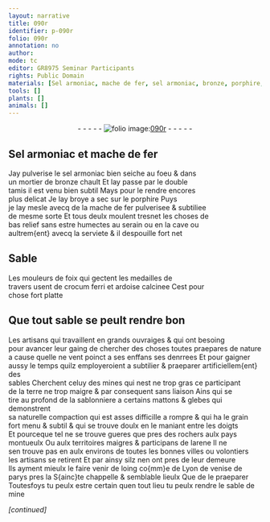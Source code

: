 ```yaml
---
layout: narrative
title: 090r
identifier: p-090r
folio: 090r
annotation: no
author:
mode: tc
editor: GR8975 Seminar Participants
rights: Public Domain
materials: [Sel armoniac, mache de fer, sel armoniac, bronze, porphire, crocum ferri, ardoise, terre, arene]
tools: []
plants: []
animals: []
---
```


<div class="folio" align="center">- - - - - <a href="http://gallica.bnf.fr/ark:/12148/btv1b10500001g/f185.image" target="_blank"><img src="https://cu-mkp.github.io/2017-workshop-edition/assets/photo-icon.png" alt="folio image: " style="display:inline-block; margin-bottom:-3px;"/>090r</a> - - - - - </div>  
  

## <span class="m">Sel armoniac</span> et <span class="m">mache de fer</span>

 
Jay pulverise le <span class="m">sel armoniac</span> bien seiche au foeu & dans<br/> un mortier de <span class="m">bronze</span> chault Et lay passe par le double<br/> tamis il est venu bien subtil Mays pour le rendre encores<br/> plus delicat Je lay broye a sec sur le <span class="m">porphire</span> Puys<br/> je lay mesle avecq de la <span class="m">mache de fer</span> pulverisee & subtiliee<br/> de mesme sorte Et tous deulx moulent tresnet les choses de<br/> bas relief sans estre humectes au <span class="env">serain</span> ou en la <span class="env">cave</span> ou<br/> aultrem{ent} avecq la serviete & il despouille fort net
 
 
  

## Sable

 
Les <span class="pro">mouleurs</span> de <span class="pl">foix</span> qui gectent les medailles de<br/> travers usent de <span class="m">crocum ferri</span> et <span class="m">ardoise</span> calcinee Cest pour<br/> chose fort platte
 
 
  

## Que tout sable se peult rendre bon

 
Les <span class="pro">artisans</span> qui travaillent en grands ouvraiges & qui ont besoing<br/> pour avancer leur gaing de chercher des choses toutes praepares de nature<br/> a cause quelle ne vent poinct a ses enffans ses denrrees Et pour gaigner<br/> aussy le temps quilz employeroient a subtilier & praeparer artificiellem{ent} des<br/> sables Cherchent celuy de<span class="del">s</span> mine<span class="del">s</span> qui nest ne trop gras ce participant<br/> de la <span class="m">terre</span> ne trop maigre & par consequent sans liaison Ains qui se<br/> tire au profond de la sablonniere a certains mattons & glebes qui demonstrent<br/> sa naturelle compaction qui est asses difficille a rompre & qui ha le grain<br/> fort menu & subtil & qui se trouve doulx en le maniant entre les doigts<br/> Et pourceque tel ne se trouve gueres que pres des rochers aulx pays<br/> montueulx Ou aulx territoires maigres & participans de l<span class="m">arene</span> Il ne<br/> sen trouve pas <span class="del">en</span> aulx environs de toutes les bonnes villes ou volontiers<br/> les <span class="pro">artisans</span> se retirent Et par ainsy silz nen ont pres de leur demeure<br/> Ils ayment mieulx le faire venir de loing co{mm}e de <span class="pl">Lyon</span> de <span class="pl">venise</span> de<br/> <span class="pl">parys</span> pres la <span class="pl">S{ainc}te chappelle</span> & semblable lieulx Que de le praeparer<br/> Toutesfoys tu peulx estre certain quen tout lieu tu peulx rendre le sable de mine
 
*[continued]*
 
